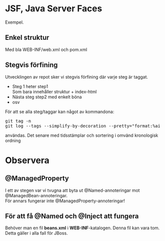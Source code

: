 # JSF, Java Server Faces
Exempel.
## Enkel struktur
 Med bla WEB-INF/web.xml och pom.xml
 
## Stegvis förfining
Utvecklingen av repot sker vi stegvis förfining där varje steg är taggat.
* Steg 1 heter step1<br/>
Som bara innehåller struktur + index-html
* Nästa steg step2 med enkelt böna
* osv

För att se alla steg/taggar kan något av kommandona:
<pre>
git tag -n
git log --tags --simplify-by-decoration --pretty="format:%ai %d"
</pre>
användas. Det senare med tidsstämplar och sortering i omvänd kronologisk ordning

# Observera
## @ManagedProperty
I ett av stegen var vi tvugna att byta ut @Named-annoteringar mot @ManagedBean-annoteringar.<br />
För annars fungerar inte @ManagedProperty-annoteringar!

## För att få @Named och @Inject att fungera
Behöver man en fil **beans.xml** i **WEB-INF**-katalogen. Denna fil kan vara tom.<br />
Detta gäller i alla fall för JBoss.